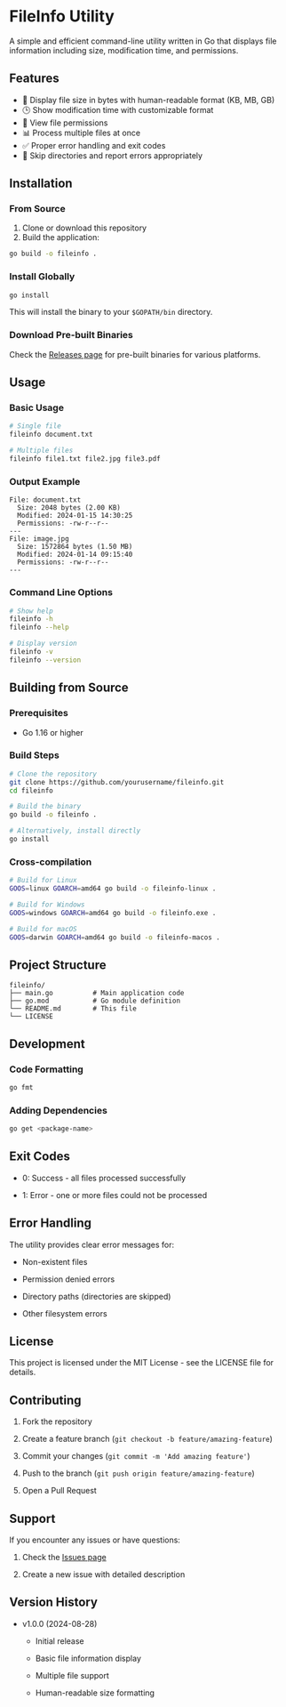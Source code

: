 # FileInfo Utility

A simple and efficient command-line utility written in Go that displays file information including size, modification time, and permissions.

## Features

- 📁 Display file size in bytes with human-readable format (KB, MB, GB)
- 🕒 Show modification time with customizable format
- 🔐 View file permissions
- 📊 Process multiple files at once
- ✅ Proper error handling and exit codes
- 🚫 Skip directories and report errors appropriately

## Installation

### From Source

1. Clone or download this repository
2. Build the application:

```bash
go build -o fileinfo .
```

### Install Globally
```bash
go install
```

This will install the binary to your `$GOPATH/bin` directory.

### Download Pre-built Binaries
Check the [Releases page](https://github.com/lyubchenko-ivan/fileinfo/releases) for pre-built binaries for various platforms.

## Usage
### Basic Usage
```bash
# Single file
fileinfo document.txt

# Multiple files
fileinfo file1.txt file2.jpg file3.pdf
```

### Output Example
```text
File: document.txt
  Size: 2048 bytes (2.00 KB)
  Modified: 2024-01-15 14:30:25
  Permissions: -rw-r--r--
---
File: image.jpg
  Size: 1572864 bytes (1.50 MB)
  Modified: 2024-01-14 09:15:40
  Permissions: -rw-r--r--
---
```

### Command Line Options
```bash
# Show help
fileinfo -h
fileinfo --help

# Display version
fileinfo -v
fileinfo --version
```

## Building from Source
### Prerequisites
* Go 1.16 or higher

### Build Steps
```bash
# Clone the repository
git clone https://github.com/yourusername/fileinfo.git
cd fileinfo

# Build the binary
go build -o fileinfo .

# Alternatively, install directly
go install
```

### Cross-compilation
```bash
# Build for Linux
GOOS=linux GOARCH=amd64 go build -o fileinfo-linux .

# Build for Windows
GOOS=windows GOARCH=amd64 go build -o fileinfo.exe .

# Build for macOS
GOOS=darwin GOARCH=amd64 go build -o fileinfo-macos .
```

## Project Structure
```text
fileinfo/
├── main.go          # Main application code
├── go.mod           # Go module definition
└── README.md        # This file
└── LICENSE
```

## Development
### Code Formatting
```bash
go fmt
```

### Adding Dependencies
```bash
go get <package-name>
```

## Exit Codes
* 0: Success - all files processed successfully

* 1: Error - one or more files could not be processed

## Error Handling
The utility provides clear error messages for:

* Non-existent files

* Permission denied errors

* Directory paths (directories are skipped)

* Other filesystem errors

## License
This project is licensed under the MIT License - see the LICENSE file for details.

## Contributing
1. Fork the repository

2. Create a feature branch (``git checkout -b feature/amazing-feature``)

3. Commit your changes (``git commit -m 'Add amazing feature'``)

4. Push to the branch (``git push origin feature/amazing-feature``)

5. Open a Pull Request

## Support
If you encounter any issues or have questions:

1. Check the [Issues page](https://github.com/lyubchenko-ivan/fileinfo/issues)

2. Create a new issue with detailed description

## Version History
* v1.0.0 (2024-08-28)

  * Initial release

  * Basic file information display

  * Multiple file support

  * Human-readable size formatting